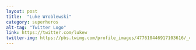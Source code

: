 ```yaml
---
layout: post
title:  "Luke Wroblewski"
category: superheros
alt-tag: "Twitter Logo"
link: https://twitter.com/lukew
twitter-img: https://pbs.twimg.com/profile_images/477610446917103616/_cjU3_ga_400x400.png
---
```

